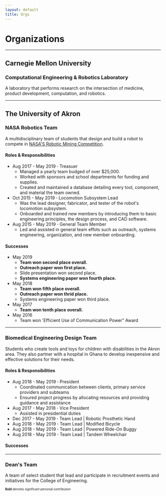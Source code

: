 ```yaml
---
layout: default
title: Orgs
---
```


# Organizations

---

## Carnegie Mellon University

### Computational Engineering & Robotics Laboratory

A laboratory that performs research on the intersection of medicine, product development, computation, and robotics.

---

## The University of Akron

### NASA Robotics Team

A multidisciplinary team of students that design and build a robot to compete in [NASA'S Robotic Mining Competition](https://www.nasa.gov/offices/education/centers/kennedy/technology/nasarmc.html). 

#### Roles & Responsibilities

- Aug 2017 - May 2019 **&middot;** Treasuer
    - Managed a yearly team budged of over $25,000.
    - Worked with sponsors and school departments for funding and supplies.
    - Created and maintained a database detailing every tool, component, and material the team owned.
- Oct 2015 - May 2019 **&middot;** Locomotion Subsystem Lead
    - Was the lead designer, fabricator, and tester of the robot's locomotion subsystem. 
    - Onboarded and trained new members by introducing them to basic engineering principles, the design process, and CAD software.
- Aug 2015 - May 2019 **&middot;** General Team Member
    - Led and assisted in general team effots such as outreach, systems engineering, organization, and new member onboarding.

#### Successes

- May 2019
    - **Team won second place overall.**
    - **Outreach paper won first place.**
    - Slide presentation won second place.
    - **Systems engineering paper won fourth place.**
- May 2018
    - **Team won fifth place overall.**
    - **Outreach paper won thrid place.**
    - Systems engineering paper won third place.
- May 2017    
    - **Team won tenth place overall.**
- May 2016
    - Team won 'Efficient Use of Communication Power" Award

---

### Biomedical Engineering Design Team

Students who create tools and toys for children with disabilities in the Akron area. They also partner with a hospital in Ghana to develop inexpensive and effective solutions for their needs.

#### Roles & Responsibilities

- Aug 2018 - May 2019 **&middot;** President
    - Coordinated communication between clients, primary service providers and subteams
    - Ensured project progress by allocating resources and providing guidance and assistance
- Aug 2017 - May 2018 **&middot;** Vice President
    - Assisted in presidential duties
- Dec 2017 - May 2019 **&middot;** Team Lead \| Robotic Prosthetic Hand
- Aug 2018 - May 2019 **&middot;** Team Lead \| Modified Bicycle
- Aug 2018 - May 2019 **&middot;** Team Lead \| Powered Ride-On Buggy
- Aug 2018 - May 2019 **&middot;** Team Lead \| Tandem Wheelchair

#### Successes



---

### Dean's Team

A team of select student that lead and participate in recruitment events and initiatives for the College of Engineering.




<sup><sub>**Bold** denotes significant personal contribution</sub></sup>